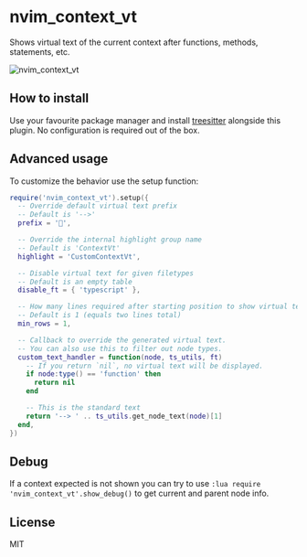 # nvim_context_vt

Shows virtual text of the current context after functions, methods, statements, etc.

![nvim_context_vt](https://user-images.githubusercontent.com/866743/128077347-051430c4-2c89-4161-aa48-5a5793ec8499.gif)

## How to install

Use your favourite package manager and install [treesitter](https://github.com/nvim-treesitter/nvim-treesitter)
alongside this plugin. No configuration is required out of the box.

## Advanced usage

To customize the behavior use the setup function:

```lua
require('nvim_context_vt').setup({
  -- Override default virtual text prefix
  -- Default is '-->'
  prefix = '',

  -- Override the internal highlight group name
  -- Default is 'ContextVt'
  highlight = 'CustomContextVt',

  -- Disable virtual text for given filetypes
  -- Default is an empty table
  disable_ft = { 'typescript' },

  -- How many lines required after starting position to show virtual text
  -- Default is 1 (equals two lines total)
  min_rows = 1,

  -- Callback to override the generated virtual text.
  -- You can also use this to filter out node types.
  custom_text_handler = function(node, ts_utils, ft)
    -- If you return `nil`, no virtual text will be displayed.
    if node:type() == 'function' then
      return nil
    end

    -- This is the standard text
    return '--> ' .. ts_utils.get_node_text(node)[1]
  end,
})
```

## Debug

If a context expected is not shown you can try to use `:lua require 'nvim_context_vt'.show_debug()`
to get current and parent node info.

## License

MIT
